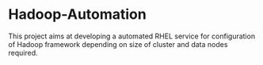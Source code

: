 # Hadoop-Automation
This project aims at developing a automated RHEL service for configuration of Hadoop framework depending on size of cluster and data nodes required.
